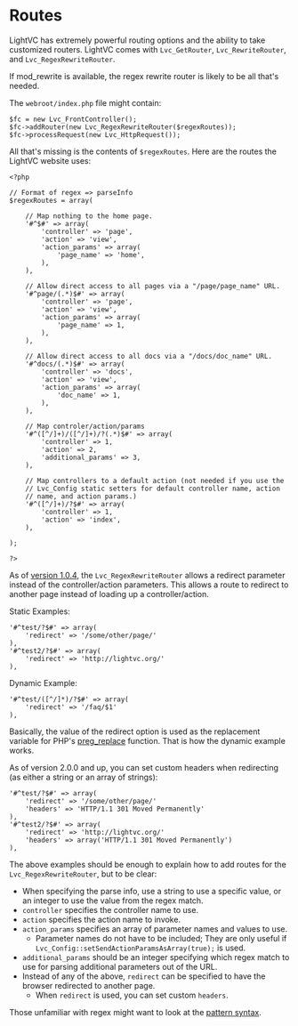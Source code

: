 Routes
======

LightVC has extremely powerful routing options and the ability to take customized routers.  LightVC comes with `Lvc_GetRouter`, `Lvc_RewriteRouter`, and `Lvc_RegexRewriteRouter`.

If mod_rewrite is available, the regex rewrite router is likely to be all that's needed.

The `webroot/index.php` file might contain:

	$fc = new Lvc_FrontController();
	$fc->addRouter(new Lvc_RegexRewriteRouter($regexRoutes));
	$fc->processRequest(new Lvc_HttpRequest());

All that's missing is the contents of `$regexRoutes`.  Here are the routes the LightVC website uses:

	<?php
	
	// Format of regex => parseInfo
	$regexRoutes = array(
	
		// Map nothing to the home page.
		'#^$#' => array(
			'controller' => 'page',
			'action' => 'view',
			'action_params' => array(
				'page_name' => 'home',
			),
		),
		
		// Allow direct access to all pages via a "/page/page_name" URL.
		'#^page/(.*)$#' => array(
			'controller' => 'page',
			'action' => 'view',
			'action_params' => array(
				'page_name' => 1,
			),
		),
		
		// Allow direct access to all docs via a "/docs/doc_name" URL.
		'#^docs/(.*)$#' => array(
			'controller' => 'docs',
			'action' => 'view',
			'action_params' => array(
				'doc_name' => 1,
			),
		),
		
		// Map controler/action/params
		'#^([^/]+)/([^/]+)/?(.*)$#' => array(
			'controller' => 1,
			'action' => 2,
			'additional_params' => 3,
		),
		
		// Map controllers to a default action (not needed if you use the
		// Lvc_Config static setters for default controller name, action
		// name, and action params.)
		'#^([^/]+)/?$#' => array(
			'controller' => 1,
			'action' => 'index',
		),
	
	);
	
	?>

As of [version 1.0.4](../../../CHANGELOG.md), the `Lvc_RegexRewriteRouter` allows a redirect parameter instead of the controller/action parameters.  This allows a route to redirect to another page instead of loading up a controller/action.

Static Examples:

	'#^test/?$#' => array(
		'redirect' => '/some/other/page/'
	),
	'#^test2/?$#' => array(
		'redirect' => 'http://lightvc.org/'
	),

Dynamic Example:

	'#^test/([^/]*)/?$#' => array(
		'redirect' => '/faq/$1'
	),

Basically, the value of the redirect option is used as the replacement variable for PHP's [preg_replace](http://www.php.net/manual/en/function.preg-replace.php) function.  That is how the dynamic example works.

As of version 2.0.0 and up, you can set custom headers when redirecting (as either a string or an array of strings):

	'#^test/?$#' => array(
		'redirect' => '/some/other/page/'
		'headers' => 'HTTP/1.1 301 Moved Permanently'
	),
	'#^test2/?$#' => array(
		'redirect' => 'http://lightvc.org/'
		'headers' => array('HTTP/1.1 301 Moved Permanently')
	),

The above examples should be enough to explain how to add routes for the `Lvc_RegexRewriteRouter`, but to be clear:

* When specifying the parse info, use a string to use a specific value, or an integer to use the value from the regex match.
* `controller` specifies the controller name to use.
* `action` specifies the action name to invoke.
* `action_params` specifies an array of parameter names and values to use.
	* Parameter names do not have to be included;  They are only useful if `Lvc_Config::setSendActionParamsAsArray(true);` is used.
* `additional_params` should be an integer specifying which regex match to use for parsing additional parameters out of the URL.
* Instead of any of the above, `redirect` can be specified to have the browser redirected to another page.
	* When `redirect` is used, you can set custom `headers`.

Those unfamiliar with regex might want to look at the [pattern syntax](http://php.net/manual/en/reference.pcre.pattern.syntax.php).
